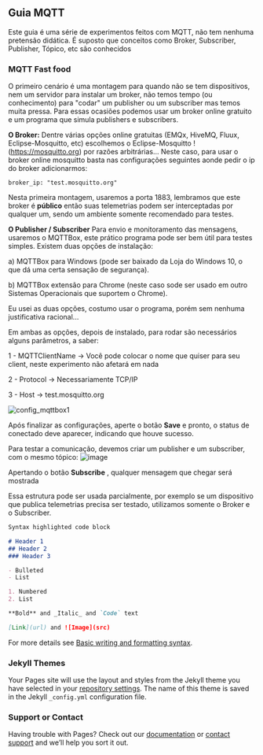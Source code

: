 ## Guia MQTT

Este guia é uma série de experimentos feitos com MQTT, não tem nenhuma pretensão didática.
É suposto que conceitos como Broker, Subscriber, Publisher, Tópico, etc são conhecidos

### MQTT Fast food
O primeiro cenário é uma montagem para quando não se tem dispositivos, nem um servidor para instalar um broker, não temos tempo (ou conhecimento) para "codar" um publisher ou um subscriber mas temos muita pressa. Para essas ocasiões podemos usar um broker online gratuito e um programa que simula publishers e subscribers.

**O Broker:**
Dentre várias opções online gratuitas (EMQx, HiveMQ, Fluux, Eclipse-Mosquitto, etc) escolhemos o Eclipse-Mosquitto !(https://mosquitto.org) por razões arbitrárias...
Neste caso, para usar o broker online mosquitto basta nas configurações seguintes aonde pedir o ip do broker adicionarmos:

`broker_ip: "test.mosquitto.org"`

Nesta primeira montagem, usaremos a porta 1883, lembramos que este broker é **público** então suas telemetrias podem ser interceptadas por qualquer um, sendo um ambiente somente recomendado para testes.

**O Publisher / Subscriber**
Para envio e monitoramento das mensagens, usaremos o MQTTBox, este prático programa pode ser bem útil para testes simples. Existem duas opções de instalação:

a) MQTTBox para Windows (pode ser baixado da Loja do Windows 10, o que dá uma certa sensação de segurança).

b) MQTTBox extensão para Chrome (neste caso sode ser usado em outro Sistemas Operacionais que suportem o Chrome).

Eu usei as duas opções, costumo usar o programa, porém sem nenhuma justificativa racional...

Em ambas as opções, depois de instalado, para rodar são necessários alguns parâmetros, a saber:

1 - MQTTClientName -> Você pode colocar o nome que quiser para seu client, neste experimento não afetará em nada

2 - Protocol -> Necessariamente TCP/IP

3 - Host -> test.mosquitto.org


![config_mqttbox1](https://user-images.githubusercontent.com/44030856/179358155-8582dd0f-7c63-46dc-a58f-55afaf132099.png)

Após finalizar as configurações, aperte o botão **Save** e pronto, o status de conectado deve aparecer, indicando que houve sucesso.

Para testar a comunicação, devemos criar um publisher e um subscriber, com o mesmo tópico:
![image](https://user-images.githubusercontent.com/44030856/179361086-ab546920-c332-4aa2-96d2-91f1ee7f70c4.png)

Apertando o botão **Subscribe** , qualquer mensagem que chegar será mostrada

Essa estrutura pode ser usada parcialmente, por exemplo se um dispositivo que publica telemetrias precisa ser testado, utilizamos somente o Broker e o Subscriber.

```markdown
Syntax highlighted code block

# Header 1
## Header 2
### Header 3

- Bulleted
- List

1. Numbered
2. List

**Bold** and _Italic_ and `Code` text

[Link](url) and ![Image](src)
```

For more details see [Basic writing and formatting syntax](https://docs.github.com/en/github/writing-on-github/getting-started-with-writing-and-formatting-on-github/basic-writing-and-formatting-syntax).

### Jekyll Themes

Your Pages site will use the layout and styles from the Jekyll theme you have selected in your [repository settings](https://github.com/cassiofm/guia_mqtt/settings/pages). The name of this theme is saved in the Jekyll `_config.yml` configuration file.

### Support or Contact

Having trouble with Pages? Check out our [documentation](https://docs.github.com/categories/github-pages-basics/) or [contact support](https://support.github.com/contact) and we’ll help you sort it out.
